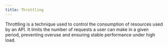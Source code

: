 ```yaml
---
title: Throttling
---
```


Throttling is a technique used to control the consumption of resources used by an API. It limits the number of requests a user can make in a given period, preventing overuse and ensuring stable performance under high load.

<!--more-->